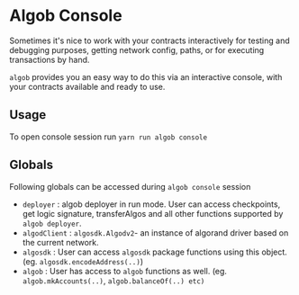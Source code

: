 # Algob Console

Sometimes it's nice to work with your contracts interactively for testing and debugging purposes, getting network config, paths, or for executing transactions by hand. 

`algob` provides you an easy way to do this via an interactive console, with your contracts available and ready to use.

## Usage

To open console session run `yarn run algob console`

## Globals

Following globals can be accessed during `algob console` session
* `deployer` : algob deployer in run mode. User can access checkpoints, get logic signature, transferAlgos and all other functions supported by `algob deployer`.
* `algodClient` : `algosdk.Algodv2`- an instance of algorand driver based on the current network.
* `algosdk` : User can access `algosdk` package functions using this object. (eg. `algosdk.encodeAddress(..)`)  
* `algob` : User has access to `algob` functions as well. (eg. `algob.mkAccounts(..)`, `algob.balanceOf(..) etc)`
